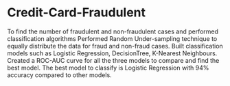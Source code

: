 # Credit-Card-Fraudulent
To find the number of fraudulent and non-fraudulent cases and performed classification algorithms
Performed Random Under-sampling technique to equally distribute the data for fraud and non-fraud cases.
Built classification models such as Logistic Regression, DecisionTree, K-Nearest Neighbours.
Created a ROC-AUC curve for all the three models to compare and find the best model.
The best model to classify is Logistic Regression with 94% accuracy compared to other models.
